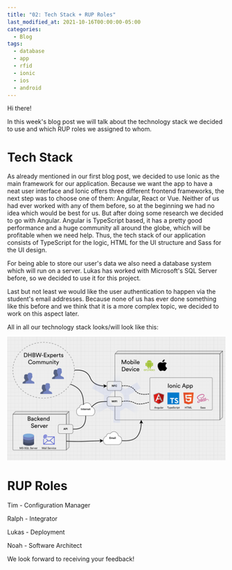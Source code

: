 ```yaml
---
title: "02: Tech Stack + RUP Roles"
last_modified_at: 2021-10-16T00:00:00-05:00
categories:
  - Blog
tags:
  - database
  - app
  - rfid
  - ionic
  - ios
  - android
---
```


Hi there!

In this week's blog post we will talk about the technology stack we decided to use and which RUP roles we assigned to whom.

# Tech Stack

As already mentioned in our first blog post, we decided to use Ionic as the main framework for our application. Because we want the app to have a neat user interface and Ionic offers three different frontend frameworks, the next step was to choose one of them: Angular, React or Vue. Neither of us had ever worked with any of them before, so at the beginning we had no idea which would be best for us. But after doing some research we decided to go with Angular. Angular is TypeScript based, it has a pretty good performance and a huge community all around the globe, which will be profitable when we need help.
Thus, the tech stack of our application consists of TypeScript for the logic, HTML for the UI structure and Sass for the UI design.

For being able to store our user's data we also need a database system which will run on a server. Lukas has worked with Microsoft's SQL Server before, so we decided to use it for this project.

Last but not least we would like the user authentication to happen via the student's email addresses. Because none of us has ever done something like this before and we think that it is a more complex topic, we decided to work on this aspect later.

All in all our technology stack looks/will look like this:

![Technology Stack](https://raw.githubusercontent.com/DHBW-Experts/documents/main/tech-stack.png)

# RUP Roles

Tim - Configuration Manager

Ralph - Integrator

Lukas - Deployment

Noah - Software Architect

We look forward to receiving your feedback!
